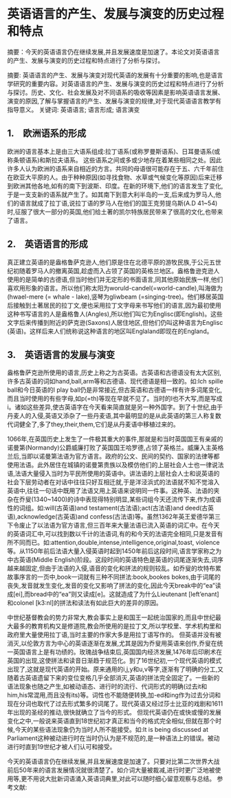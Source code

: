 # 英语语言的产生、发展与演变的历史过程和特点



摘要：今天的英语语言仍在继续发展,并且发展速度是加速了。本论文对英语语言的产生、发展与演变的历史过程和特点进行了分析与探讨。



摘要: 英语语言的产生、发展与演变对现代英语的发展有十分重要的影响,也是语言学研究的重要内容。对英语语言的产生、发展与演变的历史过程和特点进行了分析与探讨。历史、文化、社会发展及对不同语系的吸收等因素是影响英语语言发展、演变的原因,了解与掌握语言的产生、发展与演变的规律,对于现代英语语言教学有指导意义。
关键词: 英语语言; 语言形成; 语言演变

## 1.　欧洲语系的形成

欧洲的语言基本上是由三大语系组成:拉丁语系(或称罗曼斯语系)、日耳曼语系(或称条顿语系)和斯拉夫语系。
这些语系之间或多或少地存在着某些相同之处。因此许多人认为欧洲的语系来自相近的方言。共同的母语很可能存在于五、六千年前住在欧亚大平原的人。由于种种原因(如寻找食物、水草或气候变化等原因)后来迁移到欧洲其他各地,如有的南下到波斯、印度。在新的环境下,他们的语言发生了变化,于是一支支新的语系就产生了。如其南下到意大利半岛的一支,后来成为罗马人,他们的语言就成了拉丁语,说拉丁语的罗马人在他们的国王克劳提乌斯(A.D 41~54)时,征服了很大一部分的英国,他们给土著的凯尔特族居民带来了很高的文化,也带来了语言。

## 2.　英语语言的形成

真正建立英语的是盎格鲁萨克逊人,他们原是住在北德平原的游牧民族,于公元五世纪初随着罗马人的撤离英国,趁虚而入占领了英国的英格兰地区。盎格鲁逊克逊人使用的是简单的古德语,但当时他们并无定形的书面语言,同其他原始民族一样,他们喜欢用形象的语言。所以他们称太阳为woruld-candel(=world-candle),叫海做为(hwael-mere (= whale - lake),竖琴为gliwbeam (=singing-tree)。他们移居英国后接触到土著居民的拉丁文,便也采用拉丁文字母来书写他们的语言,因为最初使用这种书写语言的人是盎格鲁人(Angles),所以他们叫它为Englisc(即English)。这些文字后来传播到附近的萨克逊(Saxons)人居住地区,但他们仍叫这种语言为Englisc (英语)。这样后来人们统称说这种语言的地区叫Englaland即现在的England。

## 3.　英语语言的发展与演变

盎格鲁萨克逊所使用的语言,历史上称之为古英语。古英语和古德语没有太大区别,许多古英语的词如hand,ball,arm等和古德语、现代德语是相一致的。如:Ich spille ball和今日英语的I play ball仍是非常接近,但古英语和古德语一样有许多词尾变化,而且当时使用的有些字母,如p(=th)等现在早就不见了。当时的I也不大写,而是写成i。诸如这些差异,使古英语字在今天看来简直就是另一种外国字。到了十世纪,由于丹麦人的入侵,英语又添杂了一些丹麦语,其中最明显的是从此英语的第三人称复数代词健全了,多了they,their,them,它们是从丹麦语中移植过来的。

1066年,在英国历史上发生了一件极其重大的事件,那就是和当时英国国王有亲戚的诺曼第(Normandy)公爵威廉打败了英国国王哈罗德,占领了英格兰。威廉入主英格兰后,当即以诺曼第法语为官方语言。政府的公文、民间的契约、国家的法律等都使用法语。此外居住在城镇的诺曼第贵族以及模仿他们的上层社会人士也一律说法语,法语大量侵入当时为平民所使用的英语中。讲法语的上层社会人士和说英语的社会下层劳动者在对话中往往只好互相迁就,于是洋泾浜式的法语就不知不觉溶入英语中,往往一句话中既用了法语又用上英语来说明同一件事。这种英、法语的夹杂在乔叟(1340~1400)的诗中表现得特别明显,某些词组今天还流传下来,作为成语性的词组。如:will(古英语)and testament(古法语);act(古法语)and deed(古英语),acknowledge(古英语)and confess(古法语)等。虽然1362年英王爱德华第三下令废止了以法语为官方语言,但三百年来大量法语已流入英语的词汇中。在今天的英语词汇中,可以找到数以千计的法语词,有的和今天的法语完全相同,只是发音有所不同而已。如:attention,double,intense,intelligence,original,toast, violence等。从1150年前后法语大量入侵英语时起到1450年前后这段时间,语言学家称之为中古英语(Middle English)阶段。这段时间的英语特色是英语的词尾逐渐失去,词序越来越固定,但由于法语的入侵,语音的变化和拼法的规则较乱。如乔叟的坎特布累故事序言的一页中,book一词就有三种不同拼法:book,bookes bokes,由于词尾的丧失,发音就发生变化,发音的变化又影响了拼法的变化,因此今天break中的“ea”读成[ei],而bread中的“ea”则又读成[e]。这就造成了为什么Lieutenant [left’enant]和colonel [kЗ:nl]的拼法和读法有如此巨大的差异的原因。

中世纪基督教会的势力非常大,教会事实上是和国王一起统治国家的,而且中世纪最大最多的教育机构又是修道院,教会所使用的是拉丁文,所以学校里、学术机构里和政府里大量使用拉丁语,当时主要的作家大多是用拉丁语写作的。
但英语并没有被消灭,以伦敦方言为中心的英语逐渐在发展,尤其是因为乔叟用英语来创作,乔叟在统一英国语言上是有功绩的。玫瑰战争结束后,英国国内经济发展,1476年后印刷术在英国的出现,这使拼法和读音日渐趋于规范化。到了16世纪初,一个现代英语的模式出现了,这就是现代英语的开始。原来通用的i,j,y和u,v等字,逐渐有了明确的分工,又随着古英语遗留下来的变位变格几乎全部消灭,英语的拼法完全固定了。一些新的语法现象也随之产生,如被动语态、进行时的流行、代词形式的明确(过去it和him,his常混用,而且没有its)等。词性也不能随便转换,加-ed和ing作为过去分词和现在分词也取代了过去形式繁多的词尾了。现代英语又经过莎士比亚的戏剧和1611年出现的圣经的推动,很快就确立了当今的形式。
但现代英语仍在或快或慢的发展变化之中,一般说来英语直到18世纪初才真正和当今的格式完全相似,但就在那个时候,今天的某些语法现象仍为当时人所不能接受。如:It is being discussed at Parliament这种被动进行时在当时仍认为是不规范的,是一种语法上的错误。被动进行时直到19世纪才被人们认可和接受。


今天的英语语言仍在继续发展,并且发展速度是加速了。只要对比第二次世界大战前后50年来的语言发展情况就很清楚了。如介词大量被裁减,进行时更广泛地被使用等,更不用说大批新词语涌入英语词典里,对此可以随时细心留意观察与总结。
参考文献: